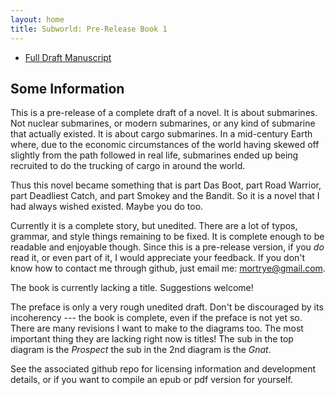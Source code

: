 ```yaml
---
layout: home
title: Subworld: Pre-Release Book 1
---
```


[//]: # (A test comment before main body text.)

* [Full Draft Manuscript](content/Subworldbook1.html)

## Some Information
This is a pre-release of a complete draft of a novel. It is about
submarines. Not nuclear submarines, or modern submarines, or any kind
of submarine that actually existed. It is about cargo submarines.
In a mid-century Earth where, due to the economic circumstances of the
world having skewed off slightly from the path followed in real life,
submarines ended up being recruited to do the trucking of cargo in
around the world.

Thus this novel became something that is part Das Boot, part Road
Warrior, part Deadliest Catch, and part Smokey and the Bandit. So it
is a novel that I had always wished existed. Maybe you do too.

Currently it is a complete story, but unedited. There are a lot of
typos, grammar, and style things remaining to be fixed. It is complete
enough to be readable and enjoyable though. Since this is a pre-release
version, if you _do_ read it, or even part of it, I would appreciate your
feedback. If you don't know how to contact me through github, just email
me: mortrye@gmail.com.

The book is currently lacking a title. 
Suggestions welcome!

The preface is only a very rough unedited draft. Don't be discouraged
by its incoherency --- the book is complete, even if the preface is not
yet so. There are many revisions I want to make to the diagrams too.
The most important thing they are lacking right now is titles! The sub
in the top diagram is the _Prospect_ the sub in the 2nd diagram is the
_Gnat_.

See the associated github repo for licensing information and development
details, or if you want to compile an epub or pdf version for yourself.




